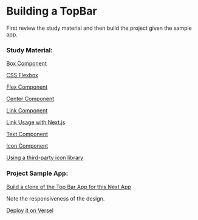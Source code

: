 # Building a TopBar

First review the study material and then build the project given the sample app.

### Study Material:

[Box Component](https://chakra-ui.com/docs/components/box)

[CSS Flexbox](https://css-tricks.com/snippets/css/a-guide-to-flexbox/)

[Flex Component](https://chakra-ui.com/docs/components/flex)

[Center Component](https://chakra-ui.com/docs/components/center)

[Link Component](https://chakra-ui.com/docs/components/link)

[Link Usage with Next.js](https://chakra-ui.com/docs/components/link#usage-with-nextjs)

[Text Component](https://chakra-ui.com/docs/components/text)

[Icon Component](https://chakra-ui.com/docs/components/icon)

[Using a third-party icon library](https://chakra-ui.com/docs/components/icon#using-a-third-party-icon-library)


### Project Sample App:

[Build a clone of the Top Bar App for this Next App](https://project00-topbar.vercel.app)

Note the responsiveness of the design.

[Deploy it on Versel](https://github.com/panacloud-modern-global-apps/nextjs/tree/main/step36_deploy_vercel)





